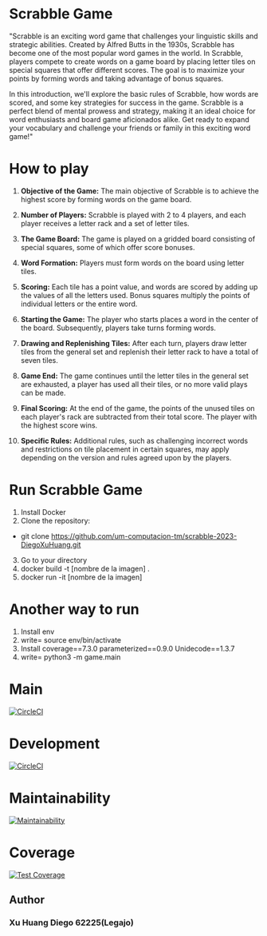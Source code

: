 # Scrabble Game

"Scrabble is an exciting word game that challenges your linguistic skills and strategic abilities. Created by Alfred Butts in the 1930s, Scrabble has become one of the most popular word games in the world. In Scrabble, players compete to create words on a game board by placing letter tiles on special squares that offer different scores. The goal is to maximize your points by forming words and taking advantage of bonus squares.

In this introduction, we'll explore the basic rules of Scrabble, how words are scored, and some key strategies for success in the game. Scrabble is a perfect blend of mental prowess and strategy, making it an ideal choice for word enthusiasts and board game aficionados alike. Get ready to expand your vocabulary and challenge your friends or family in this exciting word game!"


# How to play

1. **Objective of the Game:** The main objective of Scrabble is to achieve the highest score by forming words on the game board.

2. **Number of Players:** Scrabble is played with 2 to 4 players, and each player receives a letter rack and a set of letter tiles.

3. **The Game Board:** The game is played on a gridded board consisting of special squares, some of which offer score bonuses.

4. **Word Formation:** Players must form words on the board using letter tiles.

5. **Scoring:** Each tile has a point value, and words are scored by adding up the values of all the letters used. Bonus squares multiply the points of individual letters or the entire word.

6. **Starting the Game:** The player who starts places a word in the center of the board. Subsequently, players take turns forming words.

7. **Drawing and Replenishing Tiles:** After each turn, players draw letter tiles from the general set and replenish their letter rack to have a total of seven tiles.

8. **Game End:** The game continues until the letter tiles in the general set are exhausted, a player has used all their tiles, or no more valid plays can be made.

9. **Final Scoring:** At the end of the game, the points of the unused tiles on each player's rack are subtracted from their total score. The player with the highest score wins.

10. **Specific Rules:** Additional rules, such as challenging incorrect words and restrictions on tile placement in certain squares, may apply depending on the version and rules agreed upon by the players.


# Run Scrabble Game

1. Install Docker
2. Clone the repository: 
- git clone https://github.com/um-computacion-tm/scrabble-2023-DiegoXuHuang.git
3. Go to your directory
4. docker build -t [nombre de la imagen] .
5. docker run -it [nombre de la imagen]


# Another way to run

1. Install env
2. write= source env/bin/activate
3. Install  coverage==7.3.0
            parameterized==0.9.0
            Unidecode==1.3.7
3. write= python3 -m game.main


# Main
[![CircleCI](https://dl.circleci.com/status-badge/img/gh/um-computacion-tm/scrabble-2023-DiegoXuHuang/tree/main.svg?style=svg)](https://dl.circleci.com/status-badge/redirect/gh/um-computacion-tm/scrabble-2023-DiegoXuHuang/tree/main)
# Development
[![CircleCI](https://dl.circleci.com/status-badge/img/gh/um-computacion-tm/scrabble-2023-DiegoXuHuang/tree/development.svg?style=svg)](https://dl.circleci.com/status-badge/redirect/gh/um-computacion-tm/scrabble-2023-DiegoXuHuang/tree/development)
# Maintainability
[![Maintainability](https://api.codeclimate.com/v1/badges/5cecdd26079c4eddf2de/maintainability)](https://codeclimate.com/github/um-computacion-tm/scrabble-2023-DiegoXuHuang/maintainability)
# Coverage
[![Test Coverage](https://api.codeclimate.com/v1/badges/5cecdd26079c4eddf2de/test_coverage)](https://codeclimate.com/github/um-computacion-tm/scrabble-2023-DiegoXuHuang/test_coverage)


## Author 
### Xu Huang Diego 62225(Legajo)


